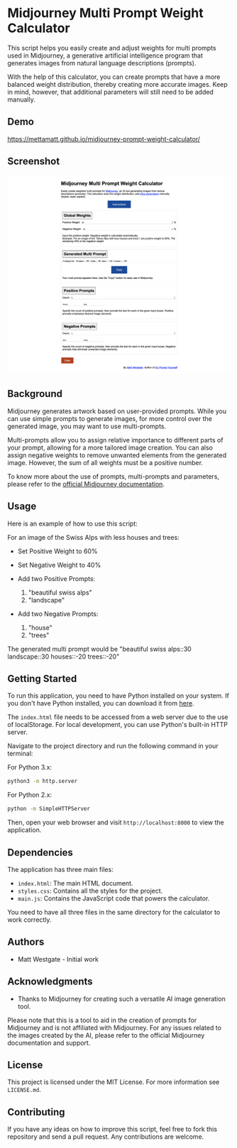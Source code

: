 # Midjourney Multi Prompt Weight Calculator

This script helps you easily create and adjust weights for multi prompts used in Midjourney, a generative artificial intelligence program that generates images from natural language descriptions (prompts). 

With the help of this calculator, you can create prompts that have a more balanced weight distribution, thereby creating more accurate images. Keep in mind, however, that additional parameters will still need to be added manually.

## Demo
<p><a href="https://mettamatt.github.io/midjourney-prompt-weight-calculator/">https://mettamatt.github.io/midjourney-prompt-weight-calculator/</a></p>

## Screenshot
![Screenshot](screenshot.png)

## Background

Midjourney generates artwork based on user-provided prompts. While you can use simple prompts to generate images, for more control over the generated image, you may want to use multi-prompts. 

Multi-prompts allow you to assign relative importance to different parts of your prompt, allowing for a more tailored image creation. You can also assign negative weights to remove unwanted elements from the generated image. However, the sum of all weights must be a positive number.

To know more about the use of prompts, multi-prompts and parameters, please refer to the [official Midjourney documentation](https://docs.midjourney.com/docs/quick-start).

## Usage

Here is an example of how to use this script:

For an image of the Swiss Alps with less houses and trees:

- Set Positive Weight to 60%
- Set Negative Weight to 40%

- Add two Positive Prompts: 
  1. "beautiful swiss alps"
  2. "landscape"

- Add two Negative Prompts:
  1. "house"
  2. "trees"

The generated multi prompt would be "beautiful swiss alps::30 landscape::30 houses::-20 trees::-20"

## Getting Started

To run this application, you need to have Python installed on your system. If you don't have Python installed, you can download it from [here](https://www.python.org/downloads/).

The `index.html` file needs to be accessed from a web server due to the use of localStorage. For local development, you can use Python's built-in HTTP server.

Navigate to the project directory and run the following command in your terminal:

For Python 3.x:

```bash
python3 -m http.server
```

For Python 2.x:

```bash
python -m SimpleHTTPServer
```

Then, open your web browser and visit `http://localhost:8000` to view the application.

## Dependencies

The application has three main files:

- `index.html`: The main HTML document.
- `styles.css`: Contains all the styles for the project.
- `main.js`: Contains the JavaScript code that powers the calculator.

You need to have all three files in the same directory for the calculator to work correctly.

## Authors

- Matt Westgate - Initial work

## Acknowledgments

- Thanks to Midjourney for creating such a versatile AI image generation tool.

Please note that this is a tool to aid in the creation of prompts for Midjourney and is not affiliated with Midjourney. For any issues related to the images created by the AI, please refer to the official Midjourney documentation and support.

## License

This project is licensed under the MIT License. For more information see `LICENSE.md`.

## Contributing

If you have any ideas on how to improve this script, feel free to fork this repository and send a pull request. Any contributions are welcome.
